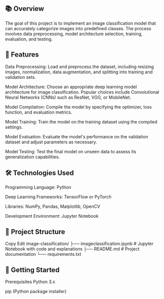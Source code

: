 ## 📚 Overview
The goal of this project is to implement an image classification model that can accurately categorize images into predefined classes. The process involves data preprocessing, model architecture selection, training, evaluation, and testing.​

## 🧰 Features
Data Preprocessing: Load and preprocess the dataset, including resizing images, normalization, data augmentation, and splitting into training and validation sets.

Model Architecture: Choose an appropriate deep learning model architecture for image classification. Popular choices include Convolutional Neural Networks (CNNs) such as ResNet, VGG, or MobileNet.

Model Compilation: Compile the model by specifying the optimizer, loss function, and evaluation metrics.

Model Training: Train the model on the training dataset using the compiled settings.

Model Evaluation: Evaluate the model's performance on the validation dataset and adjust parameters as necessary.

Model Testing: Test the final model on unseen data to assess its generalization capabilities.​

## 🛠️ Technologies Used
Programming Language: Python

Deep Learning Frameworks: TensorFlow or PyTorch

Libraries: NumPy, Pandas, Matplotlib, OpenCV

Development Environment: Jupyter Notebook

## 📂 Project Structure
Copy
Edit
image-classification/
├── imageclassification.ipynb  # Jupyter Notebook with code and explanations
├── README.md                  # Project documentation
└── requirements.txt

## 🚀 Getting Started
Prerequisites
Python 3.x

pip (Python package installer)
